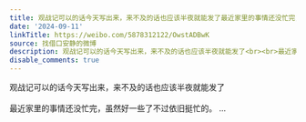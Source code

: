 ```yaml
---
title: 观战记可以的话今天写出来，来不及的话也应该半夜就能发了最近家里的事情还没忙完，虽然好一些了不过依旧挺忙的。
date: '2024-09-11'
linkTitle: https://weibo.com/5878312122/OwstADBwK
source: 找借口安静的微博
description: 观战记可以的话今天写出来，来不及的话也应该半夜就能发了<br><br>最近家里的事情还没忙完，虽然好一些了不过依旧挺忙的。  ...
disable_comments: true
---
```

观战记可以的话今天写出来，来不及的话也应该半夜就能发了<br><br>最近家里的事情还没忙完，虽然好一些了不过依旧挺忙的。  ...